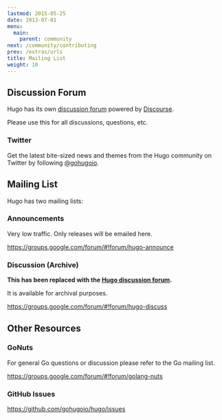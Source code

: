 ```yaml
---
lastmod: 2015-05-25
date: 2013-07-01
menu:
  main:
    parent: community
next: /community/contributing
prev: /extras/urls
title: Mailing List
weight: 10
---
```


## Discussion Forum

Hugo has its own [discussion forum](https://discourse.gohugo.io/) powered by [Discourse](http://www.discourse.org/).

Please use this for all discussions, questions, etc.

### Twitter

Get the latest bite-sized news and themes from the Hugo community on Twitter by following [@gohugoio](http://twitter.com/gohugoio).

## Mailing List

Hugo has two mailing lists:

### Announcements
Very low traffic. Only releases will be emailed here.

https://groups.google.com/forum/#!forum/hugo-announce

### Discussion (Archive)

**This has been replaced with the [Hugo discussion forum](https://discourse.gohugo.io/).**

It is available for archival purposes.

https://groups.google.com/forum/#!forum/hugo-discuss


## Other Resources

### GoNuts

For general Go questions or discussion please refer to the Go mailing list.

https://groups.google.com/forum/#!forum/golang-nuts

### GitHub Issues

https://github.com/gohugoio/hugo/issues
